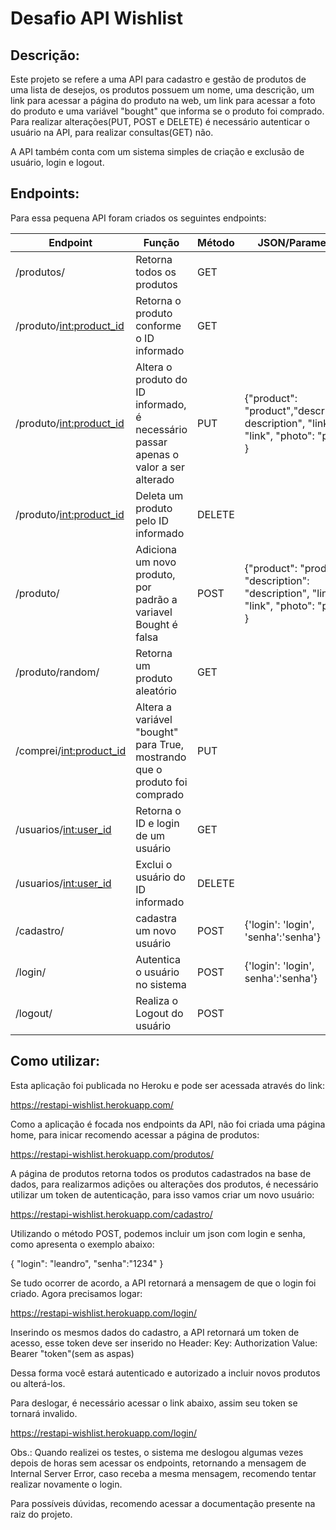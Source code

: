 # Desafio API Wishlist

## Descrição:

Este projeto se refere a uma API para cadastro e gestão de produtos de uma lista de desejos, os produtos possuem um nome, uma descrição, um link para acessar a página do produto na web, um link para acessar a foto do produto e uma variável "bought" que informa se o produto foi comprado. Para realizar alterações(PUT, POST e DELETE) é necessário autenticar o usuário na API, para realizar consultas(GET) não.

A API também conta com um sistema simples de criação e exclusão de usuário, login e logout.

## Endpoints:

Para essa pequena API foram criados os seguintes endpoints:

| Endpoint               | Função                    | Método  | JSON/Parametros                                                               |
|------------------------|---------------------------|---------|--------------------------------------------------------------------|
|/produtos/     | Retorna todos os produtos         | GET    |                |
|/produto/<int:product_id>         | Retorna o produto conforme o ID informado  | GET     |           |
|/produto/<int:product_id>         | Altera o produto do ID informado, é necessário passar apenas o valor a ser alterado  | PUT     |  {"product": "product","description": description", "link": "link", "photo": "photo" }         |
|/produto/<int:product_id>         | Deleta um produto pelo ID informado  | DELETE     |          |
|/produto/    | Adiciona um novo produto, por padrão a variavel Bought é falsa         | POST    |  {"product": "product", "description": "description", "link": "link", "photo": "photo" }     |
|/produto/random/    | Retorna um produto aleatório         | GET    |         |
|/comprei/<int:product_id>     | Altera a variável "bought" para True, mostrando que o produto foi comprado        | PUT|               |
|/usuarios/<int:user_id>     | Retorna o ID e login de um usuário  | GET    |               |
|/usuarios/<int:user_id>     | Exclui o usuário do ID informado  | DELETE    |               |
|/cadastro/     | cadastra um novo usuário        | POST    |  {'login': 'login', 'senha':'senha'}             |
|/login/     | Autentica o usuário no sistema        | POST   | {'login': 'login', senha':'senha'}              |
|/logout/     | Realiza o Logout do usuário         | POST    |               |

## Como utilizar:

Esta aplicação foi publicada no Heroku e pode ser acessada através do link:

https://restapi-wishlist.herokuapp.com/

Como a aplicação é focada nos endpoints da API, não foi criada uma página home, para inicar recomendo acessar a página de produtos:

https://restapi-wishlist.herokuapp.com/produtos/

A página de produtos retorna todos os produtos cadastrados na base de dados, para realizarmos adições ou alterações dos produtos, é necessário utilizar um token de autenticação, para isso vamos criar um novo usuário:

https://restapi-wishlist.herokuapp.com/cadastro/

Utilizando o método POST, podemos incluir um json com login e senha, como apresenta o exemplo abaixo:

{
"login": "leandro",
"senha":"1234"
}

Se tudo ocorrer de acordo, a API retornará a mensagem de que o login foi criado. Agora precisamos logar:

https://restapi-wishlist.herokuapp.com/login/

Inserindo os mesmos dados do cadastro, a API retornará um token de acesso, esse token deve ser inserido no Header: Key: Authorization Value: Bearer "token"(sem as aspas)

Dessa forma você estará autenticado e autorizado a incluir novos produtos ou alterá-los. 

Para deslogar, é necessário acessar o link abaixo, assim seu token se tornará invalido.

https://restapi-wishlist.herokuapp.com/login/

Obs.: Quando realizei os testes, o sistema me deslogou algumas vezes depois de horas sem acessar os endpoints, retornando a mensagem de Internal Server Error, caso receba a mesma mensagem, recomendo tentar realizar novamente o login.

Para possíveis dúvidas, recomendo acessar a documentação presente na raiz do projeto.

